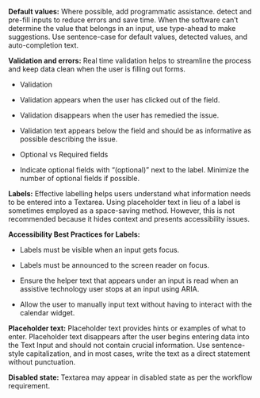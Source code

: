 **Default values:** Where possible, add programmatic assistance. detect and pre-fill inputs to reduce errors and save time. When the software can’t determine the value that belongs in an input, use type-ahead to make suggestions. Use sentence-case for default values, detected values, and auto-completion text.

**Validation and errors:** Real time validation helps to streamline the process and keep data clean when the user is filling out forms.

- Validation

- Validation appears when the user has clicked out of the field.

- Validation disappears when the user has remedied the issue.

- Validation text appears below the field and should be as informative as possible describing the issue.

- Optional vs Required fields

- Indicate optional fields with “(optional)” next to the label. Minimize the number of optional fields if possible.

**Labels:** Effective labelling helps users understand what information needs to be entered into a Textarea. Using placeholder text in lieu of a label is sometimes employed as a space-saving method. However, this is not recommended because it hides context and presents accessibility issues.

**Accessibility Best Practices for Labels:**

- Labels must be visible when an input gets focus.

- Labels must be announced to the screen reader on focus.

- Ensure the helper text that appears under an input is read when an assistive technology user stops at an input using ARIA.

- Allow the user to manually input text without having to interact with the calendar widget.

**Placeholder text:** Placeholder text provides hints or examples of what to enter. Placeholder text disappears after the user begins entering data into the Text Input and should not contain crucial information. Use sentence-style capitalization, and in most cases, write the text as a direct statement without punctuation.

**Disabled state:** Textarea may appear in disabled state as per the workflow requirement.